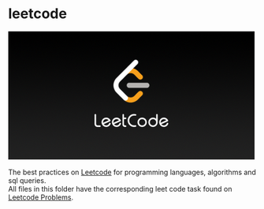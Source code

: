# leetcode

![image](LeetCode.png)

The best practices on [Leetcode](https://leetcode.com/) for programming languages, algorithms and sql queries.<br />
All files in this folder have the corresponding leet code task found on [Leetcode Problems](https://leetcode.com/problemset/all/).
